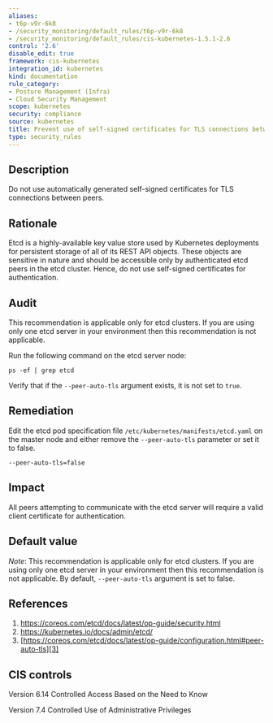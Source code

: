 ```yaml
---
aliases:
- t6p-v9r-6k8
- /security_monitoring/default_rules/t6p-v9r-6k8
- /security_monitoring/default_rules/cis-kubernetes-1.5.1-2.6
control: '2.6'
disable_edit: true
framework: cis-kubernetes
integration_id: kubernetes
kind: documentation
rule_category:
- Posture Management (Infra)
- Cloud Security Management
scope: kubernetes
security: compliance
source: kubernetes
title: Prevent use of self-signed certificates for TLS connections between etcd peers
type: security_rules
---
```


## Description

Do not use automatically generated self-signed certificates for TLS connections between peers.

## Rationale

Etcd is a highly-available key value store used by Kubernetes deployments for persistent storage of all of its REST API objects. These objects are sensitive in nature and should be accessible only by authenticated etcd peers in the etcd cluster. Hence, do not use self-signed certificates for authentication.

## Audit

This recommendation is applicable only for etcd clusters. If you are using only one etcd server in your environment then this recommendation is not applicable.

Run the following command on the etcd server node: 
```
ps -ef | grep etcd
```
Verify that if the `--peer-auto-tls` argument exists, it is not set to `true`.

## Remediation

Edit the etcd pod specification file `/etc/kubernetes/manifests/etcd.yaml` on the master node and either remove the `--peer-auto-tls` parameter or set it to false. 

```
--peer-auto-tls=false
```

## Impact

All peers attempting to communicate with the etcd server will require a valid client certificate for authentication.

## Default value

*Note*: This recommendation is applicable only for etcd clusters. If you are using only one etcd server in your environment then this recommendation is not applicable. By default, `--peer-auto-tls` argument is set to false.

## References

1. [https://coreos.com/etcd/docs/latest/op-guide/security.html ][1]
2. [https://kubernetes.io/docs/admin/etcd/ ][2]
3. [https://coreos.com/etcd/docs/latest/op-guide/configuration.html#peer-auto-tls][3]

## CIS controls

Version 6.14 Controlled Access Based on the Need to Know

Version 7.4 Controlled Use of Administrative Privileges             

[1]: https://coreos.com/etcd/docs/latest/op-guide/security.html 
[2]: https://kubernetes.io/docs/admin/etcd/ 
[3]: https://coreos.com/etcd/docs/latest/op-guide/configuration.html#peer-auto-tls
